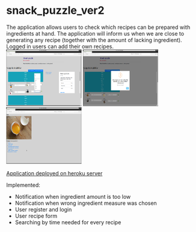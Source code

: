 # snack_puzzle_ver2
The application allows users to check which recipes can be prepared with ingredients at hand. 
The application will inform us when we are close to generating any recipe (together with the amount of lacking ingredient). 
Logged in users can add their own recipes.<br>
<img src="snack_puzzle/static/images/snack01.png" alt="Snack Puzzle" title="Ingredients menu" width="200" height="150"/>
<img src="snack_puzzle/static/images/snack02.png" alt="Snack Puzzle" title="Not enough ingredients warning" width="200" height="150"/>
<img src="snack_puzzle/static/images/snack03.png" alt="Snack Puzzle" title="Ingredient with example dishes" width="200" height="150"/>

<a href="https://snack-puzzle.herokuapp.com/">Application deployed on heroku server</a>

Implemented:
- Notification when ingredient amount is too low
- Notification when wrong ingredient measure was chosen
- User register and login
- User recipe form
- Searching by time needed for every recipe
